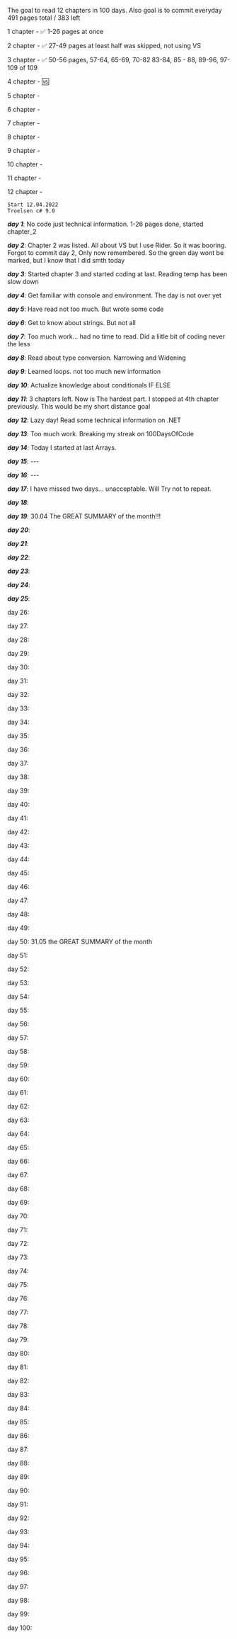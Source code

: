 
The goal to read 12 chapters in 100 days. Also goal is to commit everyday
491 pages total / 383 left

1 chapter - ✅️ 1-26 pages at once

2 chapter - ✅️ 27-49 pages at least half was skipped, not using VS

3 chapter - ✅    50-56 pages, 57-64, 65-69, 70-82 83-84, 85 - 88, 89-96, 97-109 of 109

4 chapter - 🆚    

5 chapter - 

6 chapter - 

7 chapter - 

8 chapter - 

9 chapter - 

10 chapter - 

11 chapter - 

12 chapter - 

    Start 12.04.2022
    Troelsen c# 9.0

***day 1***:  No code just technical information. 1-26 pages done, started chapter_2

***day 2***:  Chapter 2 was listed. All about VS but I use Rider. So it was booring. Forgot to commit day 2, Only now remembered. So the green day wont be marked, but I know that I did smth today

***day 3***:  Started chapter 3 and started coding at last. Reading temp has been slow down

***day 4***:  Get familiar with console and environment. The day is not over yet

***day 5***:  Have read not too much. But wrote some code

***day 6***:  Get to know about strings. But not all 

***day 7***:  Too much work... had no time to read. Did a liitle bit of coding never the less

***day 8***:  Read about type conversion. Narrowing and Widening

***day 9***:  Learned loops. not too much new information

***day 10***: Actualize knowledge about conditionals IF ELSE

***day 11***: 3 chapters left. Now is The hardest part. I stopped at 4th chapter previously. This would be my short distance goal

***day 12***: Lazy day! Read some technical information on .NET

***day 13***: Too much work. Breaking my streak on 100DaysOfCode

***day 14***: Today I started at last Arrays.

***day 15***: ---

***day 16***: ---

***day 17***: I have missed two days... unacceptable. Will Try not to repeat.

***day 18***:

***day 19***: 30.04 The GREAT SUMMARY of the month!!!

***day 20***:

***day 21***:

***day 22***:

***day 23***:

***day 24***:

***day 25***:

day 26:

day 27:

day 28:

day 29:

day 30:

day 31:

day 32:

day 33:

day 34:

day 35:

day 36:

day 37:

day 38:

day 39:

day 40:

day 41:

day 42:

day 43:

day 44:

day 45:

day 46:

day 47:

day 48:

day 49:

day 50: 31.05 the GREAT SUMMARY of the month

day 51:

day 52:

day 53:

day 54:

day 55:

day 56:

day 57:

day 58:

day 59:

day 60:

day 61:

day 62:

day 63:

day 64:

day 65:

day 66:

day 67:

day 68:

day 69:

day 70:

day 71:

day 72:

day 73:

day 74:

day 75:

day 76:

day 77:

day 78:

day 79:

day 80:

day 81:

day 82:

day 83:

day 84:

day 85:

day 86:

day 87:

day 88:

day 89:

day 90:

day 91:

day 92:

day 93:

day 94:

day 95:

day 96:

day 97:

day 98:

day 99:

day 100:
